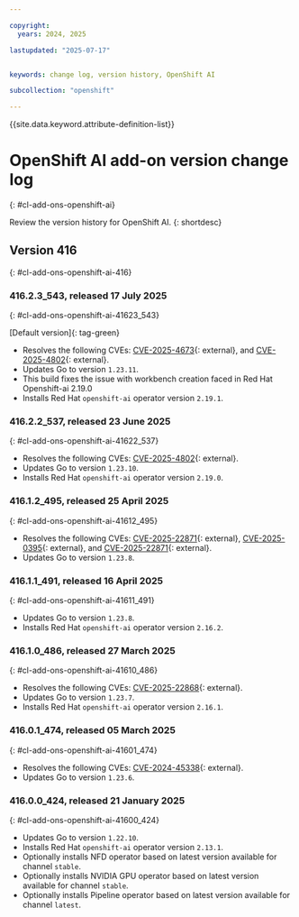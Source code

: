 ```yaml
---

copyright:
  years: 2024, 2025

lastupdated: "2025-07-17"


keywords: change log, version history, OpenShift AI

subcollection: "openshift"

---
```


{{site.data.keyword.attribute-definition-list}}




# OpenShift AI add-on version change log
{: #cl-add-ons-openshift-ai}

Review the version history for OpenShift AI.
{: shortdesc}



## Version 416
{: #cl-add-ons-openshift-ai-416}


### 416.2.3_543, released 17 July 2025
{: #cl-add-ons-openshift-ai-41623_543}

[Default version]{: tag-green}

- Resolves the following CVEs: [CVE-2025-4673](https://nvd.nist.gov/vuln/detail/CVE-2025-4673){: external}, and [CVE-2025-4802](https://nvd.nist.gov/vuln/detail/CVE-2025-4802){: external}.
- Updates Go to version `1.23.11`.
- This build fixes the issue with workbench creation faced in Red Hat Openshift-ai 2.19.0 
- Installs Red Hat `openshift-ai` operator version `2.19.1`.

### 416.2.2_537, released 23 June 2025
{: #cl-add-ons-openshift-ai-41622_537}

- Resolves the following CVEs: [CVE-2025-4802](https://nvd.nist.gov/vuln/detail/CVE-2025-4802){: external}.
- Updates Go to version `1.23.10`.
- Installs Red Hat `openshift-ai` operator version `2.19.0`.

### 416.1.2_495, released 25 April 2025
{: #cl-add-ons-openshift-ai-41612_495}

- Resolves the following CVEs: [CVE-2025-22871](https://nvd.nist.gov/vuln/detail/CVE-2025-22871){: external}, [CVE-2025-0395](https://nvd.nist.gov/vuln/detail/CVE-2025-0395){: external}, and [CVE-2025-22871](https://nvd.nist.gov/vuln/detail/CVE-2025-22871){: external}.
- Updates Go to version `1.23.8`.

### 416.1.1_491, released 16 April 2025
{: #cl-add-ons-openshift-ai-41611_491}

- Updates Go to version `1.23.8`.
- Installs Red Hat `openshift-ai` operator version `2.16.2`.

### 416.1.0_486, released 27 March 2025
{: #cl-add-ons-openshift-ai-41610_486}

- Resolves the following CVEs: [CVE-2025-22868](https://nvd.nist.gov/vuln/detail/CVE-2025-22868){: external}.
- Updates Go to version `1.23.7`.
- Installs Red Hat `openshift-ai` operator version `2.16.1`.

### 416.0.1_474, released 05 March 2025
{: #cl-add-ons-openshift-ai-41601_474}

- Resolves the following CVEs: [CVE-2024-45338](https://nvd.nist.gov/vuln/detail/CVE-2024-45338){: external}.
- Updates Go to version `1.23.6`.

### 416.0.0_424, released 21 January 2025
{: #cl-add-ons-openshift-ai-41600_424}

- Updates Go to version `1.22.10`.
- Installs Red Hat `openshift-ai` operator version `2.13.1`.
- Optionally installs NFD operator based on latest version available for channel `stable`.
- Optionally installs NVIDIA GPU operator based on latest version available for channel `stable`.
- Optionally installs Pipeline operator based on latest version available for channel `latest`.
